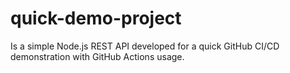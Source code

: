 # quick-demo-project
Is a simple Node.js REST API developed for a quick GitHub CI/CD demonstration with GitHub Actions usage.
